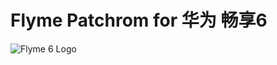 # Flyme Patchrom for 华为 畅享6

![Flyme 6 Logo](https://raw.githubusercontent.com/NESPTechnology/FlymeOS_devices_P8Lite/android-6.0/images/flyme.png)
